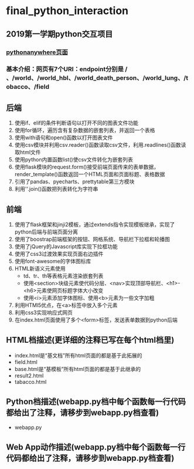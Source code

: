 # final_python_interaction
## 2019第一学期python交互项目
### [pythonanywhere页面](http://lixintao.pythonanywhere.com/)
### 基本介绍：网页有7个URl：endpoint分别是 / 、/world、/world_hbl、/world_death_person、/world_lung、/tobacco、/field
## 后端
1. 使用if、elif的条件判断语句以打开不同的图表文件功能
2. 使用for循环，遍历含有复杂数据的嵌套列表，并返回一个表格
3. 使用with语句和open()函数以打开图表文件
4. 使用csv模块并利用csv.reader()函数读取csv文件，利用.readlines()函数读取html文件
5. 使用python内置函数list()使csv文件转化为嵌套列表
6. 使用flask模块的request.form()接受前端页面传来的表单数据，render_template()函数返回一个HTML页面和页面标题、表格数据
7. 引用了pandas、pyecharts、prettytable第三方模块
8. 利用''.join()函数把列表转化为字符串
## 前端
1. 使用了flask框架和jinji2模板，通过extends指令实现模板继承，实现了python后端与前端页面分离
2. 使用了boostrap前端框架的按钮、网格系统、导航栏下拉框和轮播图
3. 使用了jQuery的Javascript库实现下拉框功能
4. 使用了css3过渡效果实现页面右边插件
5. 使用font-awesome的字体图标库
6. HTML新语义元素使用
     * td、tr、th等表格元素渲染嵌套列表
     * 使用\<section>块级元素使代码分层、\<nav>实现顶部导航栏、\<h1>-\<h6>元素使网页标题字体大小改变
     * 使用\<i>元素添加字体图标、使用\<b>元素为一些文字加粗
7. 利用HTMl5优点，在\<a>标签中放入多个元素
8. 利用css3实现响应式网页 
9. 在index.html页面使用了多个\<form>标签，发送表单数据到python后端

##	HTML档描述(更详细的注释已写在每个html档里)
* index.html是“基文档”所有html页面的都是基于此拓展的
* field.html
* base.html是“基模板”所有html页面的都是基于此继承的
* result2.html
* tabacco.html

## Python档描述(webapp.py档中每个函数每一行代码都给出了注释，请移步到webapp.py档查看)
* webapp.py
## Web App动作描述(webapp.py档中每个函数每一行代码都给出了注释，请移步到webapp.py档查看)
